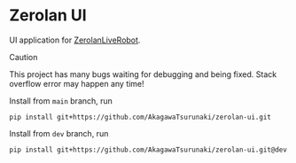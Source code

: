 # Zerolan UI

UI application for [ZerolanLiveRobot](https://github.com/AkagawaTsurunaki/ZerolanLiveRobot).

> [!Caution]
> 
> This project has many bugs waiting for debugging and being fixed. Stack overflow error may happen any time!

Install from `main` branch, run

```shell
pip install git+https://github.com/AkagawaTsurunaki/zerolan-ui.git
```

Install from `dev` branch, run

```shell
pip install git+https://github.com/AkagawaTsurunaki/zerolan-ui.git@dev
```